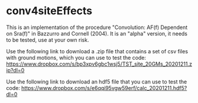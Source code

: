 # conv4siteEffects
This is an implementation of the procedure "Convolution: AF(f) Dependent on Sra(f)" in Bazzurro and Cornell (2004). It is an "alpha" version, it needs to be tested, use at your own risk.

Use the following link to download a .zip file that contains a set of csv files with ground motions, which you can use to test the code:
https://www.dropbox.com/s/bp3xpv6gbc1wsj5/TST_site_20GMs_20201211.zip?dl=0

Use the following link to download an hdf5 file that you can use to test the code:
https://www.dropbox.com/s/e6qqi95vgw59erf/calc_20201211.hdf5?dl=0
